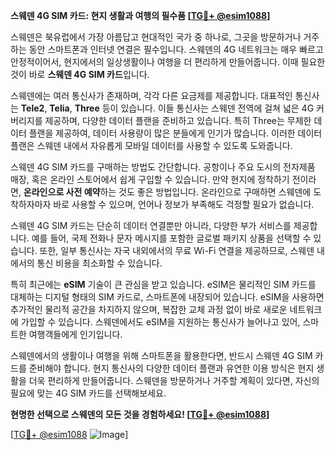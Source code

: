 **스웨덴 4G SIM 카드: 현지 생활과 여행의 필수품 [[TG💪+ @esim1088](https://t.me/s/esim1088)]**

스웨덴은 북유럽에서 가장 아름답고 현대적인 국가 중 하나로, 그곳을 방문하거나 거주하는 동안 스마트폰과 인터넷 연결은 필수입니다. 스웨덴의 4G 네트워크는 매우 빠르고 안정적이어서, 현지에서의 일상생활이나 여행을 더 편리하게 만들어줍니다. 이때 필요한 것이 바로 **스웨덴 4G SIM 카드**입니다.

스웨덴에는 여러 통신사가 존재하며, 각각 다른 요금제를 제공합니다. 대표적인 통신사는 **Tele2**, **Telia**, **Three** 등이 있습니다. 이들 통신사는 스웨덴 전역에 걸쳐 넓은 4G 커버리지를 제공하며, 다양한 데이터 플랜을 준비하고 있습니다. 특히 Three는 무제한 데이터 플랜을 제공하여, 데이터 사용량이 많은 분들에게 인기가 많습니다. 이러한 데이터 플랜은 스웨덴 내에서 자유롭게 모바일 데이터를 사용할 수 있도록 도와줍니다.

스웨덴 4G SIM 카드를 구매하는 방법도 간단합니다. 공항이나 주요 도시의 전자제품 매장, 혹은 온라인 스토어에서 쉽게 구입할 수 있습니다. 만약 현지에 정착하기 전이라면, **온라인으로 사전 예약**하는 것도 좋은 방법입니다. 온라인으로 구매하면 스웨덴에 도착하자마자 바로 사용할 수 있으며, 언어나 정보가 부족해도 걱정할 필요가 없습니다.

스웨덴 4G SIM 카드는 단순히 데이터 연결뿐만 아니라, 다양한 부가 서비스를 제공합니다. 예를 들어, 국제 전화나 문자 메시지를 포함한 글로벌 패키지 상품을 선택할 수 있습니다. 또한, 일부 통신사는 자국 내외에서의 무료 Wi-Fi 연결을 제공하므로, 스웨덴 내에서의 통신 비용을 최소화할 수 있습니다.

특히 최근에는 **eSIM** 기술이 큰 관심을 받고 있습니다. eSIM은 물리적인 SIM 카드를 대체하는 디지털 형태의 SIM 카드로, 스마트폰에 내장되어 있습니다. eSIM을 사용하면 추가적인 물리적 공간을 차지하지 않으며, 복잡한 교체 과정 없이 바로 새로운 네트워크에 가입할 수 있습니다. 스웨덴에서도 eSIM을 지원하는 통신사가 늘어나고 있어, 스마트한 여행객들에게 인기입니다.

스웨덴에서의 생활이나 여행을 위해 스마트폰을 활용한다면, 반드시 스웨덴 4G SIM 카드를 준비해야 합니다. 현지 통신사의 다양한 데이터 플랜과 유연한 이용 방식은 현지 생활을 더욱 편리하게 만들어줍니다. 스웨덴을 방문하거나 거주할 계획이 있다면, 자신의 필요에 맞는 4G SIM 카드를 선택해보세요.

**현명한 선택으로 스웨덴의 모든 것을 경험하세요! [[TG💪+ @esim1088](https://t.me/s/esim1088)]**

[[TG💪+ @esim1088](https://t.me/s/esim1088) ![Image](https://i.postimg.cc/Y0z9fWf4/image.png)]